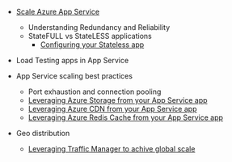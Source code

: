 * [Scale Azure App Service](../articles/app-service-web/web-sites-scale.md)
	* Understanding Redundancy and Reliability
	* StateFULL vs StateLESS applications
		* [Configuring your Stateless app](/blog/disabling-arrs-instance-affinity-in-windows-azure-web-sites/)

* Load Testing apps in App Service   

* App Service scaling best practices
	* Port exhaustion and connection pooling
	* [Leveraging Azure Storage from your App Service app](../articles/storage/storage-dotnet-how-to-use-blobs.md)
	* [Leveraging Azure CDN from your App Service app](../articles/cdn/cdn-overview.md)
	* [Leveraging Azure Redis Cache from your App Service app](../articles/redis-cache/cache-dotnet-how-to-use-azure-redis-cache.md)

* Geo distribution
	* [Leveraging Traffic Manager to achive global scale](../articles/traffic-manager/traffic-manager-overview.md)
